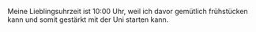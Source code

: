 Meine Lieblingsuhrzeit ist 10:00 Uhr, weil ich davor gemütlich frühstücken kann und somit gestärkt mit der Uni starten kann. 
